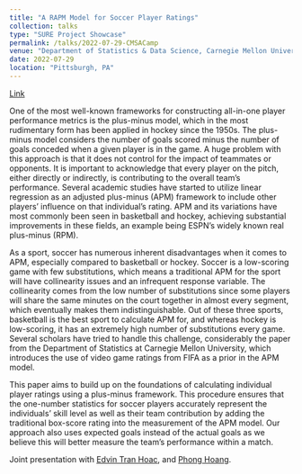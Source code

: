 ```yaml
---
title: "A RAPM Model for Soccer Player Ratings"
collection: talks
type: "SURE Project Showcase"
permalink: /talks/2022-07-29-CMSACamp
venue: "Department of Statistics & Data Science, Carnegie Mellon University"
date: 2022-07-29
location: "Pittsburgh, PA"
---
```


[Link](https://www.stat.cmu.edu/cmsac/sure/2022/showcase/)

One of the most well-known frameworks for constructing all-in-one player performance metrics is the plus-minus model, which in the most rudimentary form has been applied in hockey since the 1950s. The plus-minus model considers the number of goals scored minus the number of goals conceded when a given player is in the game. A huge problem with this approach is that it does not control for the impact of teammates or opponents. It is important to acknowledge that every player on the pitch, either directly or indirectly, is contributing to the overall team’s performance. Several academic studies have started to utilize linear regression as an adjusted plus-minus (APM) framework to include other players’ influence on that individual’s rating. APM and its variations have most commonly been seen in basketball and hockey, achieving substantial improvements in these fields, an example being ESPN’s widely known real plus-minus (RPM).

As a sport, soccer has numerous inherent disadvantages when it comes to APM, especially compared to basketball or hockey. Soccer is a low-scoring game with few substitutions, which means a traditional APM for the sport will have collinearity issues and an infrequent response variable. The collinearity comes from the low number of substitutions since some players will share the same minutes on the court together in almost every segment, which eventually makes them indistinguishable. Out of these three sports, basketball is the best sport to calculate APM for, and whereas hockey is low-scoring, it has an extremely high number of substitutions every game. Several scholars have tried to handle this challenge, considerably the paper from the Department of Statistics at Carnegie Mellon University, which introduces the use of video game ratings from FIFA as a prior in the APM model.

This paper aims to build up on the foundations of calculating individual player ratings using a plus-minus framework. This procedure ensures that the one-number statistics for soccer players accurately represent the individuals’ skill level as well as their team contribution by adding the traditional box-score rating into the measurement of the APM model. Our approach also uses expected goals instead of the actual goals as we believe this will better measure the team’s performance within a match.

Joint presentation with [Edvin Tran Hoac](https://www.edvintranhoac.com/), and [Phong Hoang](https://medium.com/@IwriteDSblog).
